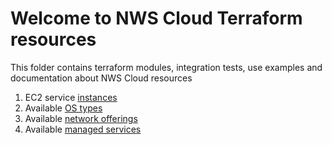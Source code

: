 # Welcome to NWS Cloud Terraform resources

This folder contains terraform modules, integration tests, use examples and documentation about NWS Cloud resources

1. EC2 service [instances](docs/instances.md)
2. Available [OS types](docs/os.md)
3. Available [network offerings](docs/net.md)
4. Available [managed services](docs/services.md)
